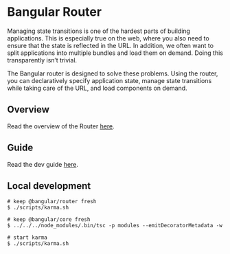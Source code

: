 Bangular Router
=========

Managing state transitions is one of the hardest parts of building applications. This is especially true on the web, where you also need to ensure that the state is reflected in the URL. In addition, we often want to split applications into multiple bundles and load them on demand. Doing this transparently isn’t trivial.

The Bangular router is designed to solve these problems. Using the router, you can declaratively specify application state, manage state transitions while taking care of the URL, and load components on demand.

## Overview
Read the overview of the Router [here](https://vsavkin.com/bangular-2-router-d9e30599f9ea).

## Guide
Read the dev guide [here](https://bangular.io/docs/ts/latest/guide/router.html).

## Local development

```
# keep @bangular/router fresh
$ ./scripts/karma.sh

# keep @bangular/core fresh
$ ../../../node_modules/.bin/tsc -p modules --emitDecoratorMetadata -w

# start karma
$ ./scripts/karma.sh
```
